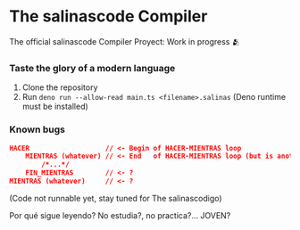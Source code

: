 # The salinascode Compiler

The official salinascode Compiler Proyect: Work in progress 🫂

### Taste the glory of a modern language
1. Clone the repository
2. Run ```deno run --allow-read main.ts <filename>.salinas``` (Deno runtime must be installed)

### Known bugs
```json
HACER                   // <- Begin of HACER-MIENTRAS loop
    MIENTRAS (whatever) // <- End   of HACER-MIENTRAS loop (but is another loop)
        /*...*/
    FIN_MIENTRAS        // <- ?
MIENTRAS (whatever)     // <- ?
```


(Code not runnable yet, stay tuned for The salinascodigo)

Por qué sigue leyendo? No estudia?, no practica?... JOVEN?
